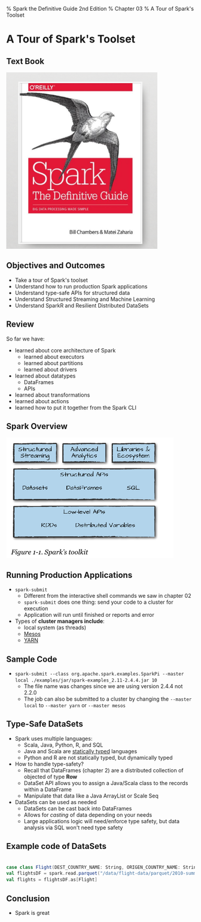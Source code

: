 % Spark the Definitive Guide 2nd Edition
% Chapter 03
% A Tour of Spark's Toolset

# A Tour of Spark's Toolset

## Text Book

![*itmd-521 textbook*](images/spark-book.png "Spark TextBook")

## Objectives and Outcomes

- Take a tour of Spark's toolset
- Understand how to run production Spark applications
- Understand type-safe APIs for structured data
- Understand Structured Streaming and Machine Learning
- Understand SparkR and Resilient Distributed DataSets

## Review

So far we have:

- learned about core architecture of Spark
  - learned about executors
  - learned about partitions
  - learned about drivers
- learned about datatypes
  - DataFrames
  - APIs
- learned about transformations
- learned about actions
- learned how to put it together from the Spark CLI

## Spark Overview

![*Figure 3-1 Spark's Toolsets*](images/fig3-1.png "Figure 3-1 Spark Architecture")

## Running Production Applications

- `spark-submit`
  - Different from the interactive shell commands we saw in chapter 02
  - `spark-submit` does one thing: send your code to a cluster for execution
  - Application will run until finished or reports and error
- Types of **cluster managers include**:
  - local system (as threads)
  - [Mesos](http://mesos.apache.org/ "Apache Mesos page")
  - [YARN](https://hadoop.apache.org/docs/r2.9.2/hadoop-yarn/hadoop-yarn-site/YARN.html "Apache YARN page")

## Sample Code

- ```spark-submit --class org.apache.spark.examples.SparkPi --master local ./examples/jar/spark-examples_2.11-2.4.4.jar 10```
  - The file name was changes since we are using version 2.4.4 not 2.2.0
  - The job can also be submitted to a cluster by changing the `--master local` to `--master yarn` or `--master mesos`

## Type-Safe DataSets

- Spark uses multiple languages:
  - Scala, Java, Python, R, and SQL
  - Java and Scala are [statically typed](https://en.wikipedia.org/wiki/Type_system "Static typing wiki page") languages
  - Python and R are not statically typed, but dynamically typed
- How to handle type-safety?
  - Recall that DataFrames (chapter 2) are a distributed collection of objected of type **Row**
  - DataSet API allows you to assign a Java/Scala class to the records within a DataFrame
  - Manipulate that data like a Java ArrayList or Scale Seq
- DataSets can be used as needed
  - DataSets can be cast back into DataFrames
  - Allows for *casting* of data depending on your needs
  - Large applications logic will need/enforce type safety, but data analysis via SQL won't need type safety

## Example code of DataSets

```Scala

case class Flight(DEST_COUNTRY_NAME: String, ORIGEN_COUNTRY_NAME: String, count: BigInt)
val flightsDF = spark.read.parquet("/data/flight-data/parquet/2010-summary.parquet/")
val flights = flightsDF.as[Flight]

```

## Conclusion

- Spark is great
